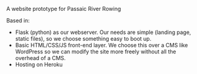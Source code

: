 A website prototype for Passaic River Rowing

Based in:
- Flask (python) as our webserver.  Our needs are simple (landing page, static files), so we choose something easy to boot up.
- Basic HTML/CSS/JS front-end layer.  We choose this over a CMS like WordPress so we can modify the site more freely without all the overhead of a CMS.
- Hosting on Heroku
